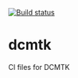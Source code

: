 [![Build status](https://ci.appveyor.com/api/projects/status/yk0f61342fkno777?svg=true)](https://ci.appveyor.com/project/DraconPern/dcmtk)

# dcmtk
CI files for DCMTK
